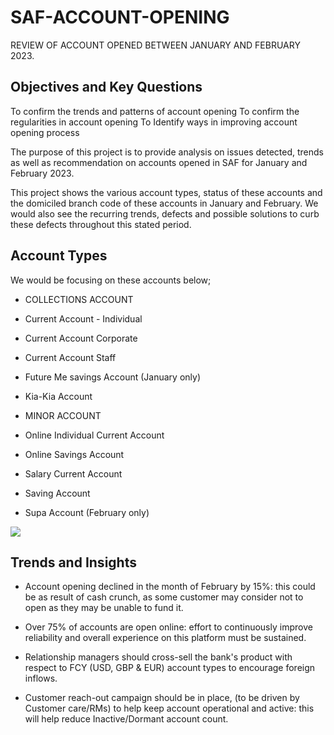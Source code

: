 # SAF-ACCOUNT-OPENING
REVIEW OF ACCOUNT OPENED BETWEEN JANUARY AND FEBRUARY 2023.

## Objectives and Key Questions
To confirm the trends and patterns of account opening
To confirm the regularities in account opening
To Identify ways in improving account opening process

The purpose of this project is to provide analysis on issues detected, trends as well as recommendation on accounts opened in SAF for January and February 2023.

This project shows the various account types, status of these accounts and the domiciled branch code of these accounts in January and February.
We would also see the recurring trends, defects and possible solutions to curb these defects throughout this stated period.

## Account Types
We would be focusing on these accounts below;
* COLLECTIONS ACCOUNT

* Current Account - Individual

* Current Account Corporate

* Current Account Staff
  
* Future Me savings Account (January only)

* Kia-Kia Account
  
* MINOR ACCOUNT

* Online Individual Current Account

* Online Savings Account

* Salary Current Account
  
* Saving Account
  
* Supa Account (February only)

![](DATASET.JPG)

## Trends and Insights

* Account opening declined in the month of February by 15%: this could be as result of cash crunch, as some customer may consider not to open as they may be unable to fund it.​

* Over 75% of accounts are open online: effort to continuously  improve reliability and overall experience on this platform must be sustained.​

* Relationship managers should cross-sell the bank's product with respect to FCY (USD, GBP & EUR) account types to encourage foreign inflows.​

* Customer reach-out campaign should be in place, (to be driven by Customer care/RMs) to help keep account operational and active: this will help reduce Inactive/Dormant account count.​
